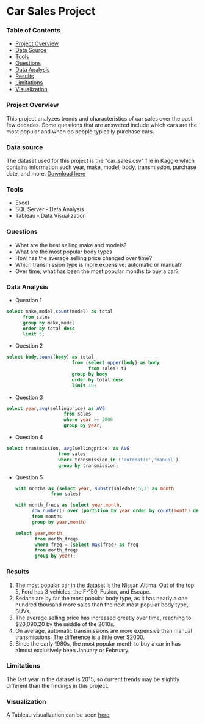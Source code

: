 # Car Sales Project

### Table of Contents

- [Project Overview](#project-overview)
- [Data Source](#data-source)
- [Tools](#tools)
- [Questions](#questions)
- [Data Analysis](#data-analysis)
- [Results](#results)
- [Limitations](#limitations)
- [Visualization](#visualization)

### Project Overview

This project analyzes trends and characteristics of car sales over the past few decades. Some questions that are answered include which cars are the most popular and when do people typically purchase cars.

### Data source

The dataset used for this project is the "car_sales.csv" file in Kaggle which contains information such year, make, model, body, transmission, purchase date, and more.
[Download here](https://www.kaggle.com/datasets/syedanwarafridi/vehicle-sales-data)
### Tools

- Excel
- SQL Server - Data Analysis
- Tableau - Data Visualization

### Questions

- What are the best selling make and models?
- What are the most popular body types
- How has the average selling price changed over time?
- Which transmission type is more expensive: automatic or manual?
- Over time, what has been the most popular months to buy a car?

### Data Analysis

- Question 1

```sql
select make,model,count(model) as total
      from sales
      group by make,model
      order by total desc
      limit 5;
```
- Question 2

```sql
select body,count(body) as total
                        from (select upper(body) as body
                              from sales) t1
                        group by body
                        order by total desc
                        limit 10;
```

- Question 3

```sql
select year,avg(sellingprice) as AVG
                     from sales
                     where year >= 2000
                     group by year;
```

- Question 4

```sql
select transmission, avg(sellingprice) as AVG
                   from sales
                   where transmission in ('automatic','manual')
                   group by transmission;
```

- Question 5

  ```sql
  with months as (select year, substr(saledate,5,3) as month
               from sales)

  with month_freqs as (select year,month, 
        row_number() over (partition by year order by count(month) desc) freq
        from months
        group by year,month)

  select year,month
         from month_freqs
         where freq = (select max(freq) as freq
         from month_freqs
         group by year);

### Results

1. The most popular car in the dataset is the Nissan Altima. Out of the top 5, Ford has 3 vehicles: the F-150, Fusion, and Escape.
2. Sedans are by far the most popular body type, as it has nearly a one hundred thousand more sales than the next most popular body type, SUVs.
3. The average selling price has increased greatly over time, reaching to $20,090.20 by the middle of the 2010s.
4. On average, automatic transmissions are more expensive than manual transmissions. The difference is a little over $2000.
5. Since the early 1980s, the most popular month to buy a car in has almost exclusively been January or February.

### Limitations

The last year in the dataset is 2015, so current trends may be slightly different than the findings in this project.

### Visualization

A Tableau visualization can be seen [here](https://public.tableau.com/app/profile/mason.bates/viz/CarSales_17159278687760/Dashboard1)


 

